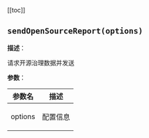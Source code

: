 [[toc]]

## `sendOpenSourceReport(options)` 


**描述**：<p>请求开源治理数据并发送</p>

**参数**：


| 参数名 | 描述 |
| --- | --- |
| options | <p>配置信息</p> |



